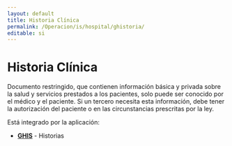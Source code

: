 ```yaml
---
layout: default
title: Historia Clínica
permalink: /Operacion/is/hospital/ghistoria/
editable: si
---
```


# Historia Clínica

Documento restringido, que contienen información básica y privada sobre la salud y servicios prestados a los pacientes, solo puede ser conocido por el médico y el paciente. Si un tercero necesita esta información, debe tener la autorización del paciente o en las circunstancias prescritas por la ley.


Está integrado por la aplicación:

* [**GHIS**](http://docs.oasiscom.com/Operacion/is/hospital/ghistoria/ghis) - Historias

